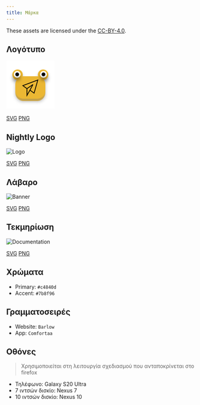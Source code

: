 ```yaml
---
title: Μάρκα
---
```


These assets are licensed under the [CC-BY-4.0](https://github.com/LinwoodDev/Butterfly/blob/develop/BRANDING_LICENSE).

## Λογότυπο

![Logo](/img/logo.svg)

[SVG](/img/logo.svg) [PNG](/img/logo.png)

## Nightly Logo

![Logo](/img/nightly.svg)

[SVG](/img/nightly.svg) [PNG](/img/nightly.png)

## Λάβαρο

![Banner](/img/banner.svg)

[SVG](/img/banner.svg) [PNG](/img/banner.png)

## Τεκμηρίωση

![Documentation](/img/docs.svg)

[SVG](/img/docs.svg) [PNG](/img/docs.png)

## Χρώματα

- Primary: `#c4840d`
- Accent: `#7b8f96`

## Γραμματοσειρές

- Website: `Barlow`
- App: `Comfortaa`

## Οθόνες

> Χρησιμοποιείται στη λειτουργία σχεδιασμού που ανταποκρίνεται στο firefox

- Τηλέφωνο: Galaxy S20 Ultra
- 7 ιντσών δισκίο: Nexus 7
- 10 ιντσών δισκίο: Nexus 10
